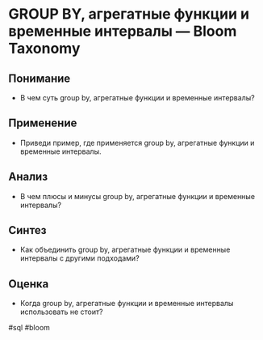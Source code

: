 # GROUP BY, агрегатные функции и временные интервалы — Bloom Taxonomy

## Понимание
- В чем суть group by, агрегатные функции и временные интервалы?

## Применение
- Приведи пример, где применяется group by, агрегатные функции и временные интервалы.

## Анализ
- В чем плюсы и минусы group by, агрегатные функции и временные интервалы?

## Синтез
- Как объединить group by, агрегатные функции и временные интервалы с другими подходами?

## Оценка
- Когда group by, агрегатные функции и временные интервалы использовать не стоит?

#sql #bloom
